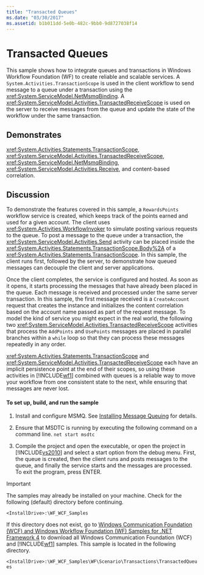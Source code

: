 ```yaml
---
title: "Transacted Queues"
ms.date: "03/30/2017"
ms.assetid: b1b011dd-5e0b-482c-9bb0-9d8727038f14
---
```

# Transacted Queues
This sample shows how to integrate queues and transactions in Windows Workflow Foundation (WF) to create reliable and scalable services. A <!--zz <xref:System.Activities.TransactionScope>--> `System.Activities.TransactionScope` is used in the client workflow to send message to a queue under a transaction using the <xref:System.ServiceModel.NetMsmqBinding>. A <xref:System.ServiceModel.Activities.TransactedReceiveScope> is used on the server to receive messages from the queue and update the state of the workflow under the same transaction.  
  
## Demonstrates  
 <xref:System.Activities.Statements.TransactionScope>, <xref:System.ServiceModel.Activities.TransactedReceiveScope>, <xref:System.ServiceModel.NetMsmqBinding>, <xref:System.ServiceModel.Activities.Receive>, and content-based correlation.  
  
## Discussion  
 To demonstrate the features covered in this sample, a `RewardsPoints` workflow service is created, which keeps track of the points earned and used for a given account. The client uses <xref:System.Activities.WorkflowInvoker> to simulate posting various requests to the queue. To post a message to the queue under a transaction, the <xref:System.ServiceModel.Activities.Send> activity can be placed inside the <xref:System.Activities.Statements.TransactionScope.Body%2A> of a <xref:System.Activities.Statements.TransactionScope>. In this sample, the client runs first, followed by the server, to demonstrate how queued messages can decouple the client and server applications.  
  
 Once the client completes, the service is configured and hosted. As soon as it opens, it starts processing the messages that have already been placed in the queue. Each message is received and processed under the same server transaction. In this sample, the first message received is a `CreateAccount` request that creates the instance and initializes the content correlation based on the account name passed as part of the request message. To model the kind of service you might expect in the real world, the following two <xref:System.ServiceModel.Activities.TransactedReceiveScope> activities that process the `AddPoints` and `UsePoints` messages are placed in parallel branches within a `while` loop so that they can process these messages repeatedly in any order.  
  
 <xref:System.Activities.Statements.TransactionScope> and <xref:System.ServiceModel.Activities.TransactedReceiveScope> each have an implicit persistence point at the end of their scopes, so using these activities in [!INCLUDE[wf1](../../../../includes/wf1-md.md)] combined with queues is a reliable way to move your workflow from one consistent state to the next, while ensuring that messages are never lost.  
  
#### To set up, build, and run the sample  
  
1. Install and configure MSMQ. See [Installing Message Queuing](http://go.microsoft.com/fwlink/?LinkId=178526) for details.  
  
2. Ensure that MSDTC is running by executing the following command on a command line. `net start msdtc`  
  
3. Compile the project and open the executable, or open the project in [!INCLUDE[vs2010](../../../../includes/vs2010-md.md)] and select a start option from the debug menu. First, the queue is created, then the client runs and posts messages to the queue, and finally the service starts and the messages are processed. To exit the program, press ENTER.  
  
> [!IMPORTANT]
>  The samples may already be installed on your machine. Check for the following (default) directory before continuing.  
> 
>  `<InstallDrive>:\WF_WCF_Samples`  
> 
>  If this directory does not exist, go to [Windows Communication Foundation (WCF) and Windows Workflow Foundation (WF) Samples for .NET Framework 4](http://go.microsoft.com/fwlink/?LinkId=150780) to download all Windows Communication Foundation (WCF) and [!INCLUDE[wf1](../../../../includes/wf1-md.md)] samples. This sample is located in the following directory.  
> 
>  `<InstallDrive>:\WF_WCF_Samples\WF\Scenario\Transactions\TransactedQueues`
